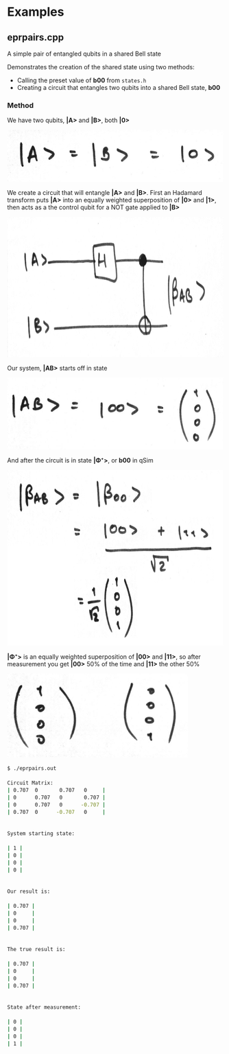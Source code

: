 # Examples

## eprpairs.cpp

A simple pair of entangled qubits in a shared Bell state

Demonstrates the creation of the shared state using two methods:
* Calling the preset value of __b00__ from ```states.h```
* Creating a circuit that entangles two qubits into a shared Bell state, __b00__

### Method

We have two qubits, __|A>__ and __|B>__, both __|0>__
<p><img src="img/epr/qubits.jpg" height="121" width="571"></p>

We create a circuit that will entangle __|A>__ and __|B>__. First an Hadamard transform puts __|A>__ into an equally weighted superposition of __|0>__ and __|1>__, then acts as a the control qubit for a NOT gate applied to __|B>__
<p><img src="img/epr/circuit.jpg" height="327" width="912"> </p>

Our system, __|AB>__ starts off in state
<p><img src="img/epr/starting.jpg" height="167" width="575"></p>

And after the circuit is in state __|Φ⁺>__, or __b00__ in qSim
<p><img src="img/epr/b00.jpg" height="410" width="678"></p>

__|Φ⁺>__ is an equally weighted superposition of __|00>__ and __|11>__, so after measurement you get __|00>__ 50% of the time and __|11>__ the other 50%
<p><img src="img/epr/measurement.jpg" height="195" width="422"></p>

```sh
$ ./eprpairs.out

Circuit Matrix:
| 0.707  0       0.707   0     |
| 0      0.707   0       0.707 |
| 0      0.707   0      -0.707 |
| 0.707  0      -0.707   0     |


System starting state:

| 1 |
| 0 |
| 0 |
| 0 |


Our result is:

| 0.707 |
| 0     |
| 0     |
| 0.707 |


The true result is:

| 0.707 |
| 0     |
| 0     |
| 0.707 |


State after measurement:

| 0 |
| 0 |
| 0 |
| 1 |
```

